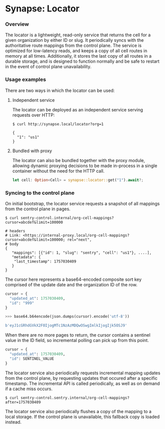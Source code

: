 # Synapse: Locator

### Overview
The locator is a lightweight, read-only service that returns the cell for a given organization by either ID or slug. It periodically syncs with the authoritative route mappings from the control plane. The service is optimized for low-latency reads, and keeps a copy of all cell routes in memory at all times. Additionally, it stores the last copy of all routes in a durable storage, and is designed to function normally and be safe to restart in the event of control plane unavailability.

### Usage examples
There are two ways in which the locator can be used:

1. Independent service

    The locator can be deployed as an independent service serving requests over HTTP:

    ```
    $ curl http://synapse.local/locator?org=1

    {
      "1": "us1"
    }
    ```

2. Bundled with proxy

    The locator can also be bundled together with the proxy module, allowing dynamic proxying decisions to be made in-process in a single container without the need for the HTTP call.

    ```rust
    let cell: Option<Cell> = synapse::locator::get("1").await?;
    ```

### Syncing to the control plane

On initial bootstrap, the locator service requests a snapshot of all mappings from the control plane in pages. 

```
$ curl sentry-control.internal/org-cell-mappings?cursor=abcdef&limit=100000

# headers
# Link: <https://internal-proxy.local/org-cell-mappings?cursor=abcdef&limit=100000; rel="next",    
# body
{
   "mappings": [{"id": 1, "slug": "sentry", "cell": "us1"}, ....],
   "metadata": {
    "last_timestamp": 1757030409
   }
}
```

The cursor here represents a base64-encoded composite sort key comprised of the update date and the organization ID of the row.

```python
cursor = {
  "updated_at": 1757030409,
  "id": "999"
}

>>> base64.b64encode(json.dumps(cursor).encode('utf-8'))

b'eyJ1cGRhdGVkX2F0IjogMTc1NzAzMDQwOSwgImlkIjogIjk5OSJ9'
```

When there are no more pages to return, the cursor contains a sentinel value in the ID field, so incremental polling can pick up from this point.

```python
cursor = {
  "updated_at": 1757030409,
  "id": SENTINEL_VALUE
}
```




The locator service also periodically requests incremental mapping updates from the control plane, by requesting updates that occured after a specific timestamp.
The incremental API is called periodically, as well as on demand if a cache miss occurs.
```
$ curl sentry-control.sentry.internal/org-cell-mappings?after=1757030409
```

The locator service also periodically flushes a copy of the mapping to a local storage. If the control plane is unavailable, this fallback copy is loaded instead.

